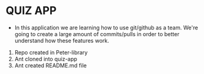 # QUIZ APP
 - In this application we are learning how to use git/github as a team. We're going to create a large amount of commits/pulls in order to better understand how these features work.

1. Repo created in Peter-library
2. Ant cloned into quiz-app
3. Ant created README.md file

